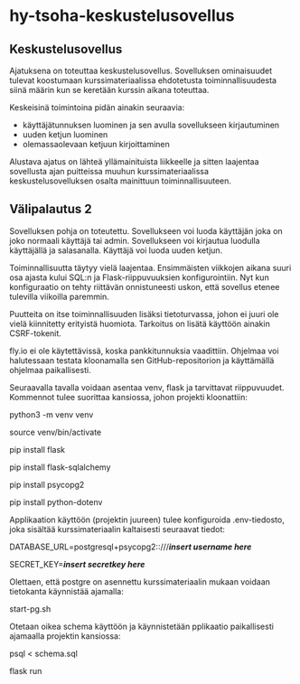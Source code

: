 # hy-tsoha-keskustelusovellus

## Keskustelusovellus

Ajatuksena on toteuttaa keskustelusovellus. Sovelluksen ominaisuudet tulevat koostumaan kurssimateriaalissa ehdotetusta toiminnallisuudesta siinä määrin kun se keretään kurssin aikana toteuttaa.

Keskeisinä toimintoina pidän ainakin seuraavia:

- käyttäjätunnuksen luominen ja sen avulla sovellukseen kirjautuminen
- uuden ketjun luominen
- olemassaolevaan ketjuun kirjoittaminen

Alustava ajatus on lähteä yllämainituista liikkeelle ja sitten laajentaa sovellusta ajan puitteissa muuhun kurssimateriaalissa keskustelusovelluksen osalta mainittuun toiminnallisuuteen.

## Välipalautus 2

Sovelluksen pohja on toteutettu. Sovellukseen voi luoda käyttäjän joka on joko normaali käyttäjä tai admin. Sovellukseen voi kirjautua luodulla käyttäjällä ja salasanalla. Käyttäjä voi luoda uuden ketjun.

Toiminnallisuutta täytyy vielä laajentaa. Ensimmäisten viikkojen aikana suuri osa ajasta kului SQL:n ja Flask-riippuvuuksien konfigurointiin. Nyt kun konfiguraatio on tehty riittävän onnistuneesti uskon, että sovellus etenee tulevilla viikoilla paremmin.

Puutteita on itse toiminnallisuuden lisäksi tietoturvassa, johon ei juuri ole vielä kiinnitetty erityistä huomiota. Tarkoitus on lisätä käyttöön ainakin CSRF-tokenit.

fly.io ei ole käytettävissä, koska pankkitunnuksia vaadittiin. Ohjelmaa voi halutessaan testata kloonamalla sen GitHub-repositorion ja käyttämällä ohjelmaa paikallisesti.

Seuraavalla tavalla voidaan asentaa venv, flask ja tarvittavat riippuvuudet. Kommennot tulee suorittaa kansiossa, johon projekti kloonattiin:

python3 -m venv venv

source venv/bin/activate

pip install flask

pip install flask-sqlalchemy

pip install psycopg2

pip install python-dotenv

Applikaation käyttöön (projektin juureen) tulee konfiguroida .env-tiedosto, joka sisältää kurssimateriaalin kaltaisesti seuraavat tiedot:

DATABASE_URL=postgresql+psycopg2::///***insert username here***

SECRET_KEY=***insert secretkey here***

Olettaen, että postgre on asennettu kurssimateriaalin mukaan voidaan tietokanta käynnistää ajamalla:

start-pg.sh

Otetaan oikea schema käyttöön ja käynnistetään pplikaatio paikallisesti ajamaalla projektin kansiossa:

psql < schema.sql

flask run
